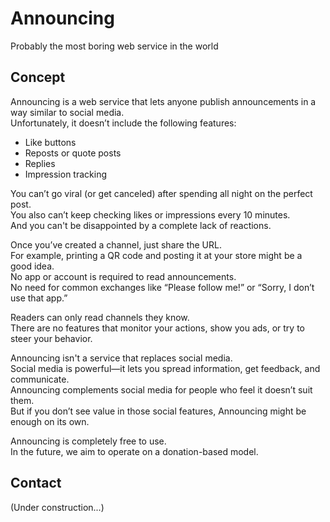# Announcing

Probably the most boring web service in the world

## Concept

Announcing is a web service that lets anyone publish announcements in a way similar to social media.  
Unfortunately, it doesn’t include the following features:

- Like buttons
- Reposts or quote posts
- Replies
- Impression tracking

You can’t go viral (or get canceled) after spending all night on the perfect post.  
You also can’t keep checking likes or impressions every 10 minutes.  
And you can't be disappointed by a complete lack of reactions.

Once you’ve created a channel, just share the URL.  
For example, printing a QR code and posting it at your store might be a good idea.  
No app or account is required to read announcements.  
No need for common exchanges like “Please follow me!” or “Sorry, I don’t use that app.”

Readers can only read channels they know.  
There are no features that monitor your actions, show you ads, or try to steer your behavior.

Announcing isn't a service that replaces social media.  
Social media is powerful—it lets you spread information, get feedback, and communicate.  
Announcing complements social media for people who feel it doesn’t suit them.  
But if you don’t see value in those social features, Announcing might be enough on its own.

Announcing is completely free to use.  
In the future, we aim to operate on a donation-based model.

## Contact

(Under construction...)
